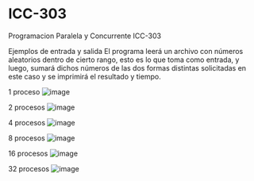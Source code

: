 # ICC-303
Programacion Paralela y Concurrente ICC-303



Ejemplos de entrada y salida
El programa leerá un archivo con números aleatorios dentro de cierto rango, esto es lo que toma como entrada, y luego, sumará dichos números de las dos formas distintas solicitadas en este caso y se imprimirá el resultado y tiempo. 

1 proceso
![image](https://github.com/Wolflags/ICC-303/assets/113074158/1e55ef9c-a5c4-4a8f-8bfd-7b998be9fca8)


2 procesos
![image](https://github.com/Wolflags/ICC-303/assets/113074158/1c1e9f89-a48d-4285-bbc6-2189c7d89ace)


4 procesos
![image](https://github.com/Wolflags/ICC-303/assets/113074158/ec17ea68-b174-4e18-9bbd-bac0eb8fe32b)


8 procesos
![image](https://github.com/Wolflags/ICC-303/assets/113074158/b6520cbe-f1c5-4624-80b5-f01de86fdf6d)


16 procesos
![image](https://github.com/Wolflags/ICC-303/assets/113074158/7dcdad75-1a33-4507-a085-910c98ea8cd6)


32 procesos
![image](https://github.com/Wolflags/ICC-303/assets/113074158/5e8d003f-5c6e-4d96-8ba9-bc2f2c323715)


